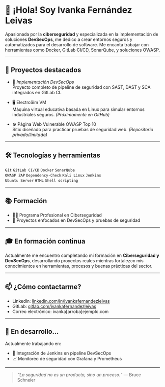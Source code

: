 # 👋 ¡Hola! Soy Ivanka Fernández Leivas

Apasionada por la **ciberseguridad** y especializada en la implementación de soluciones **DevSecOps**, me dedico a crear entornos seguros y automatizados para el desarrollo de software. Me encanta trabajar con herramientas como Docker, GitLab CI/CD, SonarQube, y soluciones OWASP.

---

## 🚀 Proyectos destacados

- 🔐 *Implementación DevSecOps*  
  Proyecto completo de pipeline de seguridad con SAST, DAST y SCA integrados en GitLab CI.

- 🖥️ ElectroSim VM  
  Máquina virtual educativa basada en Linux para simular entornos industriales seguros. *(Próximamente en GitHub)*

- ⚙️ Página Web Vulnerable OWASP Top 10  
  Sitio diseñado para practicar pruebas de seguridad web. *(Repositorio privado/limitado)*

---

## 🛠️ Tecnologías y herramientas

`Git` `GitLab CI/CD` `Docker` `SonarQube`  
`OWASP ZAP` `Dependency-Check` `Kali Linux` `Jenkins`  
`Ubuntu Server` `HTML` `Shell scripting`

---

## 📚 Formación

- 🧑‍🎓 Programa Profesional en Ciberseguridad  
- 📄 Proyectos enfocados en DevSecOps y pruebas de seguridad

---

## 🎓 En formación continua

Actualmente me encuentro completando mi formación en **Ciberseguridad y DevSecOps**, desarrollando proyectos reales mientras fortalezco mis conocimientos en herramientas, procesos y buenas prácticas del sector.

---

## 📫 ¿Cómo contactarme?

- LinkedIn: [linkedin.com/in/ivankafernandezleivas](https://www.linkedin.com/in/ivankafernandezleivas)
- GitLab: [gitlab.com/ivankafernandezleivas](https://gitlab.com/ivankafernandezleivas)
- Correo electrónico: ivanka[arroba]ejemplo.com

---

## 🌱 En desarrollo...

Actualmente trabajando en:
- 🔧 Integración de Jenkins en pipeline DevSecOps
- 📈 Monitoreo de seguridad con Grafana y Prometheus

---

> *“La seguridad no es un producto, sino un proceso.”* — Bruce Schneier

